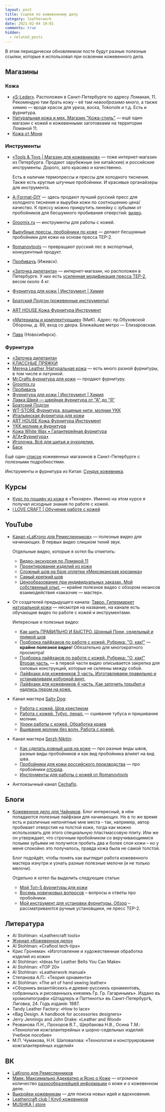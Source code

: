 ```yaml
---
layout: post
title: Ссылки по кожевенному делу
category: leatherwork
date: 2021-02-04 19:01
comments: true
hidden:
  - related_posts
---
```


В этом периодически обновляемом посте будут разные полезные ссылки,
которые я использовал при освоении кожевенного дела.

## Магазины

### Кожа

- [«S-Leder»](https://s-leder.ru). Расположен в Санкт-Петербурге по
  адресу Ломаная, 11. Рекомендую там брать кожу – её там *невообразимо
  много*, а также химию — вроде красок для уреза, воска, Tokonole и т.д.
  Есть и фурнитура.
- [Натуральная кожа и мех. Магазин
  "Кожа-стиль"](https://leather-style.ru/) — ещё один магазин с кожей и
  кожевенными заготовками на территории Ломаной 11.
- [Кожа от Мони](https://vk.com/monia_leather)

### Инструменты

- [«Tools & Toys \| Магазин для
  кожевников»](https://vk.com/americanbalms) — тоже интернет-магазин из
  Петербурга. Продают зарубежные (не китайские) и российские
  инструменты. Дорого, зато красиво и качественно.

  Есть в наличии термопрессы и прессы для холодного тиснения. Также есть
  круглые штучные пробойники. И красивые органайзеры для инструмента.

- [A-Format-DIY](https://vk.com/a_format_diy) — здесь продают лучший
  русский пресс для холодного тиснения и вырубки кожи по соотношению
  цена/качество. К прессу можно прикрутить линейку с зубьями от
  пробойников для бесшумного пробивания отверстий:
  [видео](https://www.youtube.com/watch?v=ZlfrwRFZ51U).

- [Groomix.ru](https://groomix.ru) — инструменты для работы с кожей.

- [Вырубные прессы, пробойники по
  коже](https://vk.com/leather_tools_kzn) — делают бесшумные пробойники
  для кожи на основе пресса TEP-2.

- [Romanovtools](https://vk.com/romanovtools) — превращают русский лес в
  экспортный, конкурентный продукт.

- [Пробивачъ](https://probivach.ru) (Ижевск).

- [«Заточка дилетанта»](https://www.zadi.ru) — интернет-магазин, но
  расположен в Петербурге. У них есть [усиленная модификация пресса
  TEP-2](https://www.zadi.ru/press-ter-2-presmak-chugun-usilennyy),
  весом около 4 кг.

- [Фурнитура для кожи \| Инструмент \|
  Химия](https://vk.com/gradient_leather)

- [Братский Подгон (кожевенные
  инструменты)](https://vk.com/bratskiypodgon)

- [ART HOUSE Кожа Фурнитура Инструмент](https://vk.com/arthousematerial)

- [«Материалы и комплектующие»](https://www.mikspb.ru) (МиК). Адрес:
  пр.Обуховской Обороны, д. 89, вход со двора. Ближайшее метро —
  Елизаровская.

- [Пава](https://pava.pro) (Новосибирск).

### Фурнитура

- [«Заточка дилетанта»](https://www.zadi.ru)
- [КЛАССНЫЕ ПРЯЖКИ](https://vk.com/klass.prjazki)
- [Mereya Leather \|Натуральная кожа](https://vk.com/mereya_leather) —
  есть много разной фурнитуры, в том числе и латунной.
- [Mr.Crafts фурнитура для кожи](https://vk.com/mrcrafts) — продают
  фурнитуру.
- [Groomix.ru](https://groomix.ru)
- [Пробивачъ](https://probivach.ru)
- [Фурнитура для кожи \| Инструмент \|
  Химия](https://vk.com/gradient_leather)
- [Лавка Швей — швейная фурнитура от "А" до
  "Я"](https://vk.com/azbukamodi)
- [Братский Подгон](https://vk.com/bratskiypodgon)
- [WT-STORE Фурнитура, вощеные нити, молнии
  YKK](https://vk.com/furnitura777)
- [Итальянская фурнитура для кожи](https://vk.com/pryazhki_art)
- [ART HOUSE Кожа Фурнитура Инструмент](https://vk.com/arthousematerial)
- [YKK молнии и фурнитура](https://vk.com/ykkzipper)
- [Кожа White Wax • Галантерейная
  фурнитура](https://vk.com/profurnitura)
- [АГА•Фурнитура•](https://vk.com/clubaga78)
- [Иголочка. Всё для шитья и рукоделия.](https://www.igla.ru)
- [Баск](https://basslev.ru/catalog/)

Ещё один [список](https://ostroglyad.livejournal.com/103500.html)
кожевенных магазинов в Санкт-Петербурге с полезными подробностями.

Инструменты и фурнитура из Китая: [Сундук
кожевника](https://vk.com/kozhcraft).

## Курсы

- [Курс по пошиву из
  кожи](https://tech-school.ru/craft-school/leather-making-course) в
  «Технаре». Именно на этом курсе я получал исходные знания по работе с
  кожей.
- [I LOVE CRAFT \| Обучение работе с
  кожей](https://vk.com/ilovecraftspb)

## YouTube

- [Канал «LaKrono для
  Ремесленников»](https://www.youtube.com/channel/UCHnr2OKRAvI7tiM2y70tS5A)
  — полезные видео для начинающих. В первых видео слишком тихий звук.

  Отдельные видео, которые я хотел бы отметить:

  - [Видео-экскурсия по Ломаной
    11](https://www.youtube.com/watch?v=N1m-7Uqahnc)
  - [Проектирование изделий из
    кожи](https://www.youtube.com/watch?v=uplq0tTC-kY)
  - [Сложный шов на базе оплетки «Мексиканская
    корзинка»](https://www.youtube.com/watch?v=AAAf_niyQl8)
  - [Самый крепкий шов](https://www.youtube.com/watch?v=UBYOrB4NeXA)
  - [Ценообразование при индивидуальных заказах. Мой собственный
    опыт.](https://www.youtube.com/watch?v=6aElMO5mSgU) — крайне
    полезное видео с обзором нюансов взаимодействия «заказчик — мастер».

- От создателей предыдущего канала: [Тавро. Гипермаркет натуральной
  кожи](https://www.youtube.com/channel/UCdCwh8oo9XmxGqGFhB3T9bw) —
  несмотря на название, на канале есть обучающие видео по работе с кожей
  и инструментами.

  Интересные и полезные видео:

  - [Как шить ПРАВИЛЬНО И БЫСТРО. Шорный Пони, седельный и прямой
    шов](https://www.youtube.com/watch?v=XNJyj79Tc4M)
  - [Подборка лайфхаков по работе с кожей. Рубрика: "О,
    как!"](https://www.youtube.com/watch?v=RnVpFl-1m38) — **крайне
    полезное видео**! Обязательно для многократного просмотра!
  - [Подборка лайфхаков по работе с кожей. Рубрика: "О, как!" Вторая
    часть.](https://www.youtube.com/watch?v=HjtgOOymOGo) — в первой
    части видео описывается закрепка для силовых конструкций, которые не
    склеены между собой.
  - [Лайфхаки для кожевников 3 часть. Изготавливаем правильню и
    устанавливаем кобурной
    винт.](https://www.youtube.com/watch?v=7U2YCMvi63k)
  - [Лайфхаки для кожевников 4 часть. Как заточить торцбил и надпись
    пером на коже.](https://www.youtube.com/watch?v=-gzm_-xu6kU)

- Канал мастера [Salty Dog](https://www.youtube.com/c/SaltyDog/):

  - [Работа с кожей. Шов
    крестиком](https://www.youtube.com/watch?v=HRmmwFv0LA0)
  - [Работа с кожей. Тубус,
    пенал.](https://www.youtube.com/watch?v=naJ4K-s2j5g) — сшивание
    тубуса и пришивание молнии.
  - [Уроки работы с кожей. Обработка
    краев](https://www.youtube.com/watch?v=fBMDg3fzYmI)
  - [Вшивание молнии без волн. Работа с
    кожей.](https://www.youtube.com/watch?v=kPtf2_LX7mw)

- Канал мастера [Serzh
  Nikitin](https://www.youtube.com/c/SerzhNikitin/):

  - [Как сделать ровный шов на
    коже](https://www.youtube.com/watch?v=PL5_pOWNBlY) — про разные виды
    швов, разные виды пробойников и как вид пробойника влияет на вид
    шва.
  - [Пробойники для кожи российского
    производства](https://www.youtube.com/watch?v=DpH7Oq33l9c) — про
    пробойники [отсюда](https://vk.com/leather_tools_kzn).
  - [Инструменты для работы с кожей от
    Romanovtools](https://www.youtube.com/watch?v=g_heCDd5ApU)

- Англоязычный канал
  [Cechaflo](https://www.youtube.com/channel/UCw_8PUaXqvjSq3p1lYouXzQ).

## Блоги

- [Кожевенное дело для Чайников](https://leatherstory.info). Блог
  интересный, в нём попадаются полезные лайфхаки для начинающих. Но в то
  же время есть и различные непонятные мне места – так, например, автор
  пробивает отверстия на толстой коже, тогда как можно использовать для
  этого специальную пластмассовую плиту. Или же он утверждает, что
  строчным пробойником со вкручивающимися полыми зубьями не получится
  пробить два и более слоя кожи – но у меня спокойно это получалось,
  правда кожа была не самой толстой.

  Блог подойдёт, чтобы понять как выглядит работа кожевенного мастера
  изнутри и узнать разные полезные мелочи (и не только мелочи).

  Отдельно я хотел бы выделить следующие статьи:

  - [Мой Топ-5 фурнитуры для
    кожи](https://leatherstory.info/moj-top-5-furnitury-dlya-kozhi/)
  - [Восемь новичковых
    вопросов](https://leatherstory.info/vosem-novichkovyx-voprosov/) –
    вопросы и ответы про пробойники.
  - [Мой инструмент для установки фурнитуры.
    Обзор](https://leatherstory.info/moj-instrument-dlya-ustanovki-furnitury-obzor/)
    – рассматриваются ручные установщики, не пресс TEP-2.

## Литература

- Al Stohlman: «Leathercraft tools»
- [Журнал «Кожевенное дело»](https://www.leathercrafting-journal.ru)
- Al Stohlman: «Craftool tech-tips»
- Крис Гронеман: «Изготовление и художественная обработка изделий из
  кожи»
- Al Stohlman: «Ideas for Leather Belts You Can Make»
- Al Stohlman: «TOP 20»
- Al Stohlman: «Leatherwork manual»
- Степанова А.П.: «Теория орнамента»
- Al Stohlman: «The art of hand sewing leather»
- «Сборникъ византiйскихъ и древне-русскихъ орнаментовъ, собранныхъ и
  рисованныхъ княземъ Гр. Гр. Гагаринымъ». Издано въ хромолитографiи
  «Штадлеръ и Паттинотъ» въ Санкт-Петербургѣ, Лиговка, 24. Годъ изданiя:
  1887.
- Tandy Leather Factory: «How to lace»
- «Bag Design. A handbook for accessories designers»
- Jerry Jennings and John Drake: «Leather and Wood»
- Резванова Л.Н., Прохоров В.Т., Щербакова Н.В., Осина Т.М.: «Технология
  кожгалантерейных и шорно-седельных изделий: Учебное пособие»
- М.П. Чумакова, Н.Н. Шаповалова: «Технология и конструирование
  кожгалантерейных изделий»

## ВК

- [LaKrono для Ремесленников](https://vk.com/lakrono)
- [Маяк: Максимально Адекватно и Ясно о
  Коже](https://vk.com/mayak_leather) — огромное количество
  [разнообразнейшей
  информации](https://vk.com/@mayak_leather-mayak-viki) о коже и о
  кожевенном деле.
- [Выкройки кожевникам](https://vk.com/patterncraft) — для поиска новых
  идей и вдохновения.
- [Leathercraft club \| Клуб кожевников](https://vk.com/proleather)
- [MUSHKA \| store](https://vk.com/mushka_store)
